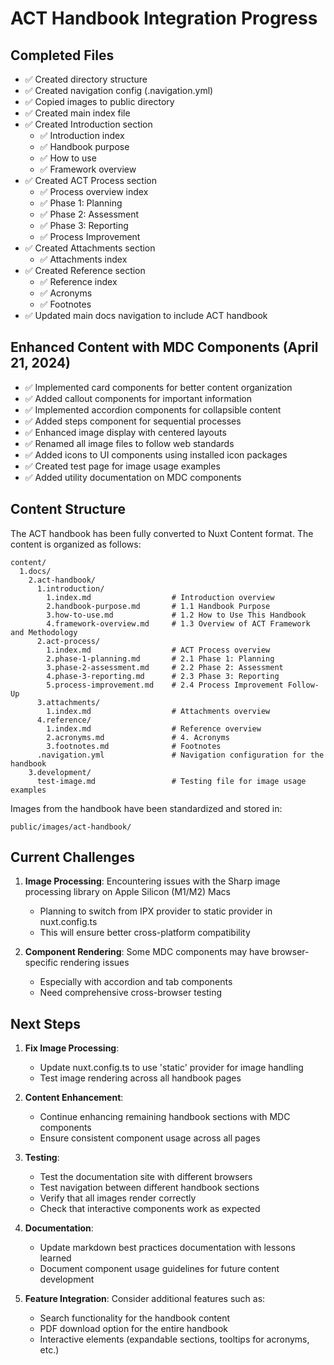 # ACT Handbook Integration Progress

## Completed Files

- ✅ Created directory structure
- ✅ Created navigation config (.navigation.yml)
- ✅ Copied images to public directory
- ✅ Created main index file
- ✅ Created Introduction section
  - ✅ Introduction index
  - ✅ Handbook purpose
  - ✅ How to use
  - ✅ Framework overview
- ✅ Created ACT Process section
  - ✅ Process overview index
  - ✅ Phase 1: Planning
  - ✅ Phase 2: Assessment
  - ✅ Phase 3: Reporting
  - ✅ Process Improvement
- ✅ Created Attachments section
  - ✅ Attachments index
- ✅ Created Reference section
  - ✅ Reference index
  - ✅ Acronyms
  - ✅ Footnotes
- ✅ Updated main docs navigation to include ACT handbook

## Enhanced Content with MDC Components (April 21, 2024)

- ✅ Implemented card components for better content organization
- ✅ Added callout components for important information
- ✅ Implemented accordion components for collapsible content
- ✅ Added steps component for sequential processes
- ✅ Enhanced image display with centered layouts
- ✅ Renamed all image files to follow web standards
- ✅ Added icons to UI components using installed icon packages
- ✅ Created test page for image usage examples
- ✅ Added utility documentation on MDC components

## Content Structure

The ACT handbook has been fully converted to Nuxt Content format. The content is organized as follows:

```
content/
  1.docs/
    2.act-handbook/
      1.introduction/
        1.index.md                  # Introduction overview
        2.handbook-purpose.md       # 1.1 Handbook Purpose
        3.how-to-use.md             # 1.2 How to Use This Handbook
        4.framework-overview.md     # 1.3 Overview of ACT Framework and Methodology
      2.act-process/
        1.index.md                  # ACT Process overview
        2.phase-1-planning.md       # 2.1 Phase 1: Planning
        3.phase-2-assessment.md     # 2.2 Phase 2: Assessment
        4.phase-3-reporting.md      # 2.3 Phase 3: Reporting
        5.process-improvement.md    # 2.4 Process Improvement Follow-Up
      3.attachments/
        1.index.md                  # Attachments overview
      4.reference/
        1.index.md                  # Reference overview
        2.acronyms.md               # 4. Acronyms
        3.footnotes.md              # Footnotes
      .navigation.yml               # Navigation configuration for the handbook
    3.development/
      test-image.md                 # Testing file for image usage examples
```

Images from the handbook have been standardized and stored in:

```
public/images/act-handbook/
```

## Current Challenges

1. **Image Processing**: Encountering issues with the Sharp image processing library on Apple Silicon (M1/M2) Macs

   - Planning to switch from IPX provider to static provider in nuxt.config.ts
   - This will ensure better cross-platform compatibility

2. **Component Rendering**: Some MDC components may have browser-specific rendering issues
   - Especially with accordion and tab components
   - Need comprehensive cross-browser testing

## Next Steps

1. **Fix Image Processing**:

   - Update nuxt.config.ts to use 'static' provider for image handling
   - Test image rendering across all handbook pages

2. **Content Enhancement**:

   - Continue enhancing remaining handbook sections with MDC components
   - Ensure consistent component usage across all pages

3. **Testing**:

   - Test the documentation site with different browsers
   - Test navigation between different handbook sections
   - Verify that all images render correctly
   - Check that interactive components work as expected

4. **Documentation**:

   - Update markdown best practices documentation with lessons learned
   - Document component usage guidelines for future content development

5. **Feature Integration**: Consider additional features such as:
   - Search functionality for the handbook content
   - PDF download option for the entire handbook
   - Interactive elements (expandable sections, tooltips for acronyms, etc.)
